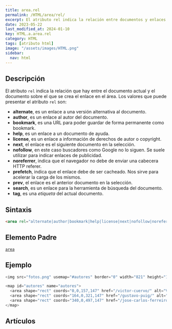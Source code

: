 ```yaml
---
title: area.rel
permalink: /HTML/area/rel/
excerpt: El atributo rel indica la relación entre documentos y enlaces. Valores incluyen: alternativo, autor, marcador, ayuda, licencia, siguiente, no seguir, no referer, precarga, anterior, búsqueda, etiqueta.
date: 2023-05-22
last_modified_at: 2024-01-10
key: HTML.a.area.rel
category: HTML
tags: [atributo html]
image: "/assets/images/HTML.png"
sidebar:
  nav: html
---
```


## Descripción


El atributo `rel` indica la relación que hay entre el documento actual y el documento sobre el que se crea el enlace en el área. Los valores que puede presentar el atributo `rel` son:

- **alternate**, es un enlace a una versión alternativa al documento.
- **author**, es un enlace al autor del documento.
- **bookmark**, es una URL para poder guardar de forma permanente como bookmark.
- **help**, es un enlace a un documento de ayuda.
- **license**, es un enlace a información de derechos de autor o copyright.
- **next**, el enlace es el siguiente documento en la selección.
- **nofollow**, en este caso buscadores como Google no lo siguen. Se suele utilizar para indicar enlaces de publicidad.
- **noreferrer**, indica que el navegador no debe de enviar una cabecera HTTP referer.
- **prefetch**, indica que el enlace debe de ser cacheado. Nos sirve para acelerar la carga de los mismos.
- **prev**, el enlace es el anterior documento en la selección.
- **search**, es un enlace para la herramienta de búsqueda del documento.
- **tag**, es una _etiqueta_ del actual documento.

## Sintaxis


```html
<area rel="alternate|author|bookmark|help|license|next|nofollow|noreferrer|prefetch|prev|search|tag" />
```


## Elemento Padre


[`area`](/HTML/area/)


## Ejemplo


```java
<img src="fotos.png" usemap="#autores" border="0" width="821" height="152" alt="Autores" />

<map id="autores" name="autores">
  <area shape="rect" coords="0,0,157,147" href="/victor-cuervo/" alt="Víctor Cuervo" rel="author"/>
  <area shape="rect" coords="164,0,321,147" href="/gustavo-puig/" alt="Gustavo Puig" rel="author"/>
  <area shape="rect" coords="340,0,497,147" href="/jose-carlos-ferreiro/" alt="José Carlos Ferreiro" rel="author"/>
</map>
```


## Artículos

